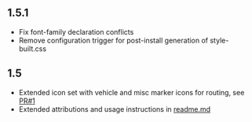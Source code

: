 ## 1.5.1
* Fix font-family declaration conflicts
* Remove configuration trigger for post-install generation of style-built.css

## 1.5
* Extended icon set with vehicle and misc marker icons for routing, see [PR#1](https://github.com/mapbender/icons/pull/1)
* Extended attributions and usage instructions in [readme.md](./readme.md)
